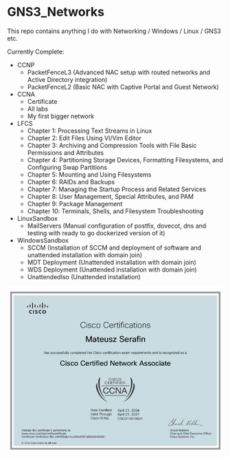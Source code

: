 # GNS3_Networks
This repo contains anything I do with Networking / Windows / Linux / GNS3 etc. <br>

Currently Complete:
- CCNP
    - PacketFenceL3 (Advanced NAC setup with routed networks and Active Directory integration)
    - PacketFenceL2 (Basic NAC with Captive Portal and Guest Network)
- CCNA
    - Certificate
    - All labs
    - My first bigger network
- LFCS
    - Chapter 1: Processing Text Streams in Linux
    - Chapter 2: Edit Files Using VI/Vim Editor
    - Chapter 3: Archiving and Compression Tools with File Basic Permissions and Attributes
    - Chapter 4: Partitioning Storage Devices, Formatting Filesystems, and Configuring Swap Partitions
    - Chapter 5: Mounting and Using Filesystems
    - Chapter 6: RAIDs and Backups
    - Chapter 7: Managing the Startup Process and Related Services
    - Chapter 8: User Management, Special Attributes, and PAM
    - Chapter 9: Package Management
    - Chapter 10: Terminals, Shells, and Filesystem Troubleshooting
- LinuxSandbox
    - MailServers (Manual configuration of postfix, dovecot, dns and testing with ready to go dockerized version of it)
- WindowsSandbox
    - SCCM (Installation of SCCM and deployment of software and unattended installation with domain join)
    - MDT Deployment (Unattended installation with domain join)
    - WDS Deployment (Unattended installation with domain join)
    - UnattendedIso (Unattended installation)

![](CCNA/CCNACert.png)
